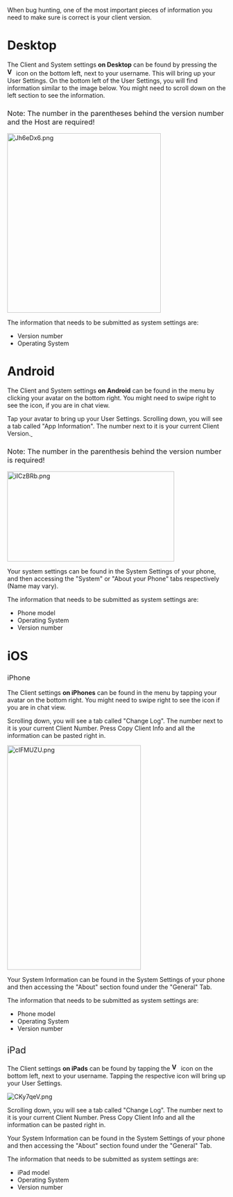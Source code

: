 <p>When bug hunting, one of the most important pieces of information you need to make sure is correct is your client version. </p>
<h1>Desktop</h1>
<p><span style="font-weight: 400;">The Client and System settings </span><strong>on Desktop</strong><span style="font-weight: 400;"> can be found by pressing the</span> <strong><img src="https://support.discord.com/hc/article_attachments/360087927954/Vector_1.png" alt="Vector_1.png" width="17" height="17"> </strong><span style="font-weight: 400;">icon on the bottom left, next to your username. This will bring up your User Settings. On the bottom left of the User Settings, you will find information similar to the image below. You might need to scroll down on the left section to see the information.</span></p>
<h3><span style="font-weight: 400;">Note: The number in the parentheses behind the version number and the Host are required!</span></h3>
<p class="wysiwyg-text-align-center"><img src="https://support.discord.com/hc/article_attachments/1500007940282/Jh6eDx6.png" alt="Jh6eDx6.png" width="354" height="414"></p>
<p><span style="font-weight: 400;">The information that needs to be submitted as system settings are:</span></p>
<ul>
    <li style="font-weight: 400;" aria-level="1"><span style="font-weight: 400;">Version number</span></li>
    <li style="font-weight: 400;" aria-level="1"><span style="font-weight: 400;">Operating System</span></li>
</ul>
<h1 class="wysiwyg-text-align-left">Android</h1>
<p><span style="font-weight: 400;">The Client and System settings </span><strong>on Android</strong><span style="font-weight: 400;"> can be found in the menu by clicking your avatar on the bottom right. You might need to swipe right to see the icon, if you are in chat view.</span></p>
<p><span style="font-weight: 400;">Tap your avatar to bring up your User Settings. Scrolling down, you will see a tab called "App Information". The number next to it is your current Client Version.</span><a href="https://i.imgur.com/WeoTpov.png"><span style="font-weight: 400;"> </span></a></p>
<h3><span style="font-weight: 400;">Note: The number in the parenthesis behind the version number is required!</span></h3>
<p class="wysiwyg-text-align-center"><img src="https://support.discord.com/hc/article_attachments/1500007941502/ilCzBRb.png" alt="ilCzBRb.png" width="385" height="208"></p>
<p><span style="font-weight: 400;">Your system settings can be found in the System Settings of your phone, and then accessing the "System" or "About your Phone" tabs respectively (Name may vary).</span></p>
<p><span style="font-weight: 400;">The information that needs to be submitted as system settings are:</span></p>
<ul>
    <li style="font-weight: 400;" aria-level="1"><span style="font-weight: 400;">Phone model</span></li>
    <li style="font-weight: 400;" aria-level="1"><span style="font-weight: 400;">Operating System</span></li>
    <li style="font-weight: 400;" aria-level="1"><span style="font-weight: 400;">Version number</span></li>
</ul>
<h1 class="wysiwyg-text-align-left">iOS</h1>
<h3><span style="font-weight: 400;">iPhone</span></h3>
<p><span style="font-weight: 400;">The Client settings </span><strong>on iPhones</strong><span style="font-weight: 400;"> can be found in the menu by tapping your avatar on the bottom right. You might need to swipe right to see the icon if you are in chat view.</span></p>
<p><span style="font-weight: 400;">Scrolling down, you will see a tab called "Change Log". The number next to it is your current Client Number. Press Copy Client Info and all the information can be pasted right in.</span></p>
<p class="wysiwyg-text-align-center"><span style="font-weight: 400;"><img src="https://support.discord.com/hc/article_attachments/1500008129581/cIFMUZU.png" alt="cIFMUZU.png" width="308" height="518"></span></p>
<p><span style="font-weight: 400;">Your System Information can be found in the System Settings of your phone and then accessing the "About" section found under the "General" Tab.</span></p>
<p><span style="font-weight: 400;">The information that needs to be submitted as system settings are:</span></p>
<ul>
    <li style="font-weight: 400;" aria-level="1"><span style="font-weight: 400;">Phone model</span></li>
    <li style="font-weight: 400;" aria-level="1"><span style="font-weight: 400;">Operating System</span></li>
    <li style="font-weight: 400;" aria-level="1"><span style="font-weight: 400;">Version number</span></li>
</ul>
<h2><span style="font-weight: 400;">iPad</span></h2>
<p><span style="font-weight: 400;">The Client settings <strong>on iPads</strong> can be found by tapping the <strong><img src="https://support.discord.com/hc/article_attachments/360087927954/Vector_1.png" alt="Vector_1.png" width="17" height="17"></strong> icon on the bottom left, next to your username. Tapping the respective icon will bring up your User Settings. </span></p>
<p><span style="font-weight: 400;"><img src="https://support.discord.com/hc/article_attachments/1500008129761/CKy7qeV.png" alt="CKy7qeV.png"></span></p>
<p><span style="font-weight: 400;">Scrolling down, you will see a tab called "Change Log". The number next to it is your current Client Number. Press Copy Client Info and all the information can be pasted right in.</span></p>
<p><span style="font-weight: 400;">Your System Information can be found in the System Settings of your phone and then accessing the "About" section found under the "General" Tab.</span></p>
<p><span style="font-weight: 400;">The information that needs to be submitted as system settings are:</span></p>
<ul>
    <li style="font-weight: 400;" aria-level="1"><span style="font-weight: 400;">iPad model</span></li>
    <li style="font-weight: 400;" aria-level="1">Operating System</li>
    <li style="font-weight: 400;" aria-level="1">Version number</li>
</ul>